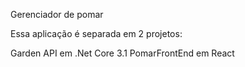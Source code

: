 Gerenciador de pomar

Essa aplicação é separada em 2 projetos: 

Garden API em .Net Core 3.1
PomarFrontEnd em React
